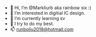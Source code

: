 - 👋 Hi, I’m @Markliurb aka rainbow six :)
- 👀 I’m interested in digitial IC design.
- 🌱 I’m currently learning sv
- 💞️ I try to do my best.
- 📫 runboliu2018@hotmail.com

<!---
Markliurb/Markliurb is a ✨ special ✨ repository because its `README.md` (this file) appears on your GitHub profile.
You can click the Preview link to take a look at your changes.
--->
